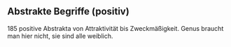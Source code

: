 ## Abstrakte Begriffe (positiv)

185 positive Abstrakta von Attraktivität bis Zweckmäßigkeit. Genus braucht man hier nicht, sie sind alle weiblich.